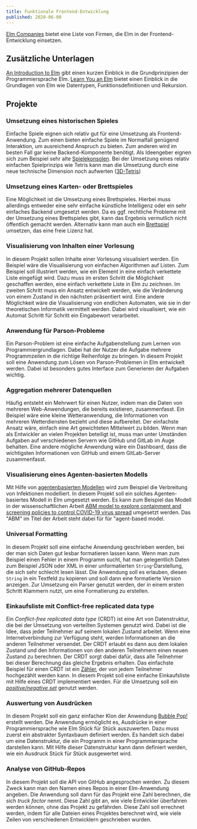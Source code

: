 ```yaml
---
title: Funktionale Frontend-Entwicklung
published: 2020-06-08
---
```


[Elm Companies](https://github.com/lpil/elm-companies) bietet eine Liste von Firmen, die Elm in der Frontend-Entwicklung einsetzen.

## Zusätzliche Unterlagen

[An Introduction to Elm](https://guide.elm-lang.org) gibt einen kurzen Einblick in die Grundprinzipien der Programmiersprache Elm.
[Learn You an Elm](http://learnyouanelm.github.io) bietet einen Einblick in die Grundlagen von Elm wie Datentypen, Funktionsdefinitionen und Rekursion.

## Projekte

### Umsetzung eines historischen Spieles

Einfache Spiele eignen sich relativ gut für eine Umsetzung als Frontend-Anwendung.
Zum einen bieten einfache Spiele im Normalfall genügend Interaktion, um ausreichend Anspruch zu bieten.
Zum anderen wird im besten Fall gar keine Backend-Komponente benötigt.
Als Ideengeber eignen sich zum Beispiel sehr alte [Spielekonsolen](https://www.dailydot.com/parsec/atari-2600-games/).
Bei der Umsetzung eines relativ einfachen Spielprinzips wie Tetris kann man die Umsetzung durch eine neue technische Dimension noch aufwerten ([3D-Tetris](https://tobiaswen.github.io/3DelmTRIS/))

### Umsetzung eines Karten- oder Brettspieles

Eine Möglichkeit ist die Umsetzung eines Brettspieles.
Hierbei muss allerdings entweder eine sehr einfache künstliche Intelligenz oder ein sehr einfaches Backend umgesetzt werden.
Da es ggf. rechtliche Probleme mit der Umsetzung eines Brettspieles gibt, kann das Ergebnis vermutlich nicht öffentlich gemacht werden.
Alternativ kann man auch ein [Brettspiel](https://boardgamegeek.com/geeklist/33151/creative-commonsopen-source-games) umsetzen, das eine freie Lizenz hat.

### Visualisierung von Inhalten einer Vorlesung

In diesem Projekt sollen Inhalte einer Vorlesung visualisiert werden.
Ein Beispiel wäre die Visualisierung von einfachen Algorithmen auf Listen.
Zum Beispiel soll illustriert werden, wie ein Element in eine einfach verkettete Liste eingefügt wird.
Dazu muss im ersten Schritt die Möglichkeit geschaffen werden, eine einfach verkettete Liste in Elm zu zeichnen.
Im zweiten Schritt muss ein Ansatz entwickelt werden, wie die Veränderung von einem Zustand in den nächsten präsentiert wird.
Eine andere Möglichkeit wäre die Visualisierung von endlichen Automaten, wie sie in der theoretischen Informatik vermittelt werden.
Dabei wird visualisiert, wie ein Automat Schritt für Schritt ein Eingabewort verarbeitet.

### Anwendung für Parson-Probleme

Ein Parson-Problem ist eine einfache Aufgabenstellung zum Lernen von Programmiergrundlagen.
Dabei hat der Nutzer die Aufgabe mehrere Programmzeilen in die richtige Reihenfolge zu bringen.
In diesem Projekt soll eine Anwendung zum Lösen von Parson-Problemen in Elm entwickelt werden.
Dabei ist besonders gutes Interface zum Generieren der Aufgaben wichtig.

### Aggregation mehrerer Datenquellen

Häufig entsteht ein Mehrwert für einen Nutzer, indem man die Daten von mehreren Web-Anwendungen, die bereits existieren, zusammenfasst.
Ein Beispiel wäre eine kleine Wetteranwendung, die Informationen von mehreren Wetterdiensten bezieht und diese aufbereitet.
Der einfachste Ansatz wäre, einfach eine Art gewichteten Mittelwert zu bilden.
Wenn man als Entwickler an vielen Projekten beteiligt ist, muss man unter Umständen Aufgaben auf verschiedenen Servern wie GitHub und GitLab im Auge behalten.
Eine andere mögliche Anwendung wäre ein Dashboard, dass die wichtigsten Informationen von GitHub und einem GitLab-Server zusammenfasst.

### Visualisierung eines Agenten-basierten Modells

Mit Hilfe von [agentenbasierten Modellen](https://en.wikipedia.org/wiki/Agent-based_model) wird zum Beispiel die Verbreitung von Infektionen modelliert.
In diesem Projekt soll ein solches Agenten-basiertes Modell in Elm umgesetzt werden.
Es kann zum Beispiel das Modell in der wissenschaftlichen Arbeit [ABM model to explore containment and screening policies to control COVID-19 virus spread](https://www.researchgate.net/publication/340183482_ABM_model_to_explore_containment_and_screening_policies_to_control_COVID-19_virus_spread) umgesetzt werden.
Das "ABM" im Titel der Arbeit steht dabei für für "agent-based model.

<!-- [the standing ovation problem](https://www2.econ.iastate.edu/tesfatsi/StandingOvation.MillerPage.pdf) -->

### Universal Formatting

In diesem Projekt soll eine einfache Anwendung geschrieben werden, bei der man sich Daten gut lesbar formatieren lassen kann.
Wenn man zum Beispiel einen Fehler in einem Programm sucht, hat man gelegentlich Daten zum Beispiel JSON oder XML in einer unformatierten `String`-Darstellung, die sich sehr schlecht lesen lässt.
Die Anwendung soll es erlauben, diesen `String` in ein Textfeld zu kopieren und soll dann eine formatierte Version anzeigen.
Zur Umsetzung ein Parser genutzt werden, der in einem ersten Schritt Klammern nutzt, um eine Formatierung zu erstellen.

### Einkaufsliste mit Conflict-free replicated data type

Ein _Conflict-free replicated data type_ (CRDT) ist eine Art von Datenstruktur, die bei der Umsetzung von verteilten Systemen genutzt wird.
Dabei ist die Idee, dass jeder Teilnehmer auf seinem lokalen Zustand arbeitet.
Wenn eine Internetverbindung zur Verfügung steht, werden Informationen an die anderen Teilnehmer versendet.
Der CRDT erlaubt es dann aus dem lokalen Zustand und den Informationen von den anderen Teilnehmern einen neuen Zustand zu berechnen.
Der CRDT sorgt dabei dafür, dass alle Teilnehmer bei dieser Berechnung das gleiche Ergebnis erhalten.
Das einfachste Beispiel für einen CRDT ist ein [Zähler](https://github.com/pfrazee/crdt_notes/blob/master/README.md#state-based-increment-only-counter-g-counter), der von jedem Teilnehmer hochgezählt werden kann.
In diesem Projekt soll eine einfache Einkaufsliste mit Hilfe eines CRDT implementiert werden.
Für die Umsetzung soll ein [_positive/negative set_](https://github.com/pfrazee/crdt_notes/blob/master/README.md) genutzt werden.

### Auswertung von Ausdrücken

In diesem Projekt soll ein ganz einfacher Klon der Anwendung [Bubble Pop!](https://chrisuehlinger.com/LambdaBubblePop/) erstellt werden.
Die Anwendung ermöglicht es, Ausdrücke in einer Programmiersprache wie Elm Stück für Stück auszuwerten.
Dazu muss zuerst ein abstrakter Syntaxbaum definiert werden.
Es handelt sich dabei um eine Datenstruktur, die ein Programm in einer Programmiersprache darstellen kann.
Mit Hilfe dieser Datenstruktur kann dann definiert werden, wie ein Ausdruck Stück für Stück ausgewertet wird.

### Analyse von GitHub-Repos

In diesem Projekt soll die API von GitHub angesprochen werden.
Zu diesem Zweck kann man den Namen eines Repos in einer Elm-Anwendung angeben.
Die Anwendung soll dann für das Projekt eine Zahl berechnen, die sich _truck factor_ nennt.
Diese Zahl gibt an, wie viele Entwickler überfahren werden können, ohne das Projekt zu gefährden.
Diese Zahl soll errechnet werden, indem für alle Dateien eines Projektes berechnet wird, wie viele Zeilen von verschiedenen Entwicklern geschrieben wurden.
